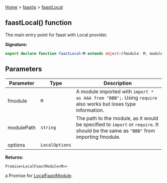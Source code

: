 [Home](./index) &gt; [faastjs](./faastjs.md) &gt; [faastLocal](./faastjs.faastlocal.md)

## faastLocal() function

The main entry point for faast with Local provider.

<b>Signature:</b>

```typescript
export declare function faastLocal<M extends object>(fmodule: M, modulePath: string, options?: LocalOptions): Promise<LocalFaastModule<M>>;
```

## Parameters

|  Parameter | Type | Description |
|  --- | --- | --- |
|  fmodule | `M` | A module imported with `import * as AAA from "BBB";`<!-- -->. Using `require` also works but loses type information. |
|  modulePath | `string` | The path to the module, as it would be specified to `import` or `require`<!-- -->. It should be the same as `"BBB"` from importing fmodule. |
|  options | `LocalOptions` |  |

<b>Returns:</b>

`Promise<LocalFaastModule<M>>`

a Promise for [LocalFaastModule](./faastjs.localfaastmodule.md)<!-- -->.

